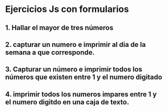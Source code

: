 # Ejercicios Js con formularios

## 1. Hallar el mayor de tres números

## 2. capturar un numero e imprimir al dia de la semana a que corresponde.

## 3. Capturar un número e imprimir todos los números que existen entre 1 y el numero digitado
 
## 4. imprimir todos los numeros impares entre 1 y el numero digitdo en una caja de texto.